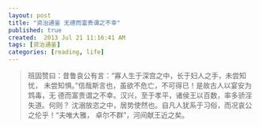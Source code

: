 ```yaml
---
layout: post
title: "资治通鉴 无德而富贵谓之不幸"
published: true
created:  2013 Jul 21 11:16:41 AM
tags: [资治通鉴]
categories: [reading, life]
---
```



>班固赞曰：昔鲁哀公有言：“寡人生于深宫之中，长于妇人之手，未尝知忧，
>未尝知惧。”信哉斯言也，虽欲不危亡，不可得已！是故古人以宴安为鸩毒，无
>德而富贵谓之不幸。汉兴，至于孝平，诸侯王以百数，率多骄淫失道。何则？
>沈溺放恣之中，居势使然也。自凡人犹系于习俗，而况哀公之伦乎！“夫唯大雅，
>卓尔不群”，河间献王近之矣。

